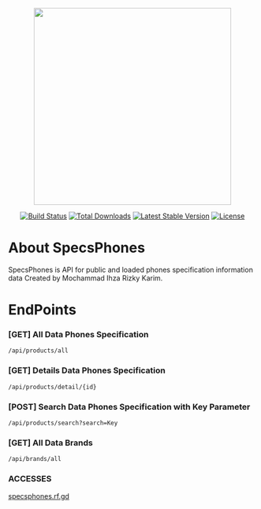 <p align="center"><a href="https://laravel.com" target="_blank"><img src="https://raw.githubusercontent.com/laravel/art/master/logo-lockup/5%20SVG/2%20CMYK/1%20Full%20Color/laravel-logolockup-cmyk-red.svg" width="400"></a></p>

<p align="center">
<a href="https://travis-ci.org/laravel/framework"><img src="https://travis-ci.org/laravel/framework.svg" alt="Build Status"></a>
<a href="https://packagist.org/packages/laravel/framework"><img src="https://img.shields.io/packagist/dt/laravel/framework" alt="Total Downloads"></a>
<a href="https://packagist.org/packages/laravel/framework"><img src="https://img.shields.io/packagist/v/laravel/framework" alt="Latest Stable Version"></a>
<a href="https://packagist.org/packages/laravel/framework"><img src="https://img.shields.io/packagist/l/laravel/framework" alt="License"></a>
</p>

# About SpecsPhones

SpecsPhones is API for public and loaded phones specification information data Created by Mochammad Ihza Rizky Karim.

# EndPoints

### [GET] All Data Phones Specification

```
/api/products/all
```

### [GET] Details Data Phones Specification

```
/api/products/detail/{id}
```

### [POST] Search Data Phones Specification with Key Parameter

```
/api/products/search?search=Key
```

### [GET] All Data Brands

```
/api/brands/all
```

### ACCESSES

[specsphones.rf.gd](specsphones.rf.gd)